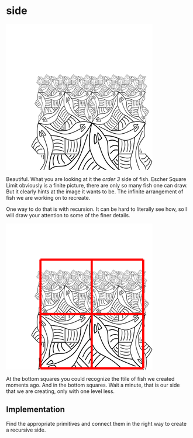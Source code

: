 # side
<img src="image/order_3_side.svg" alt="A order 3 side of fish" width="400px" height="400px">

Beautiful. What you are looking at it the _order 3_ side of fish. Escher Square
Limit obviously is a finite picture, there are only so many fish one can draw.
But it clearly hints at the image it wants to be. The infinite arrangement of
fish we are working on to recreate.

One way to do that is with recursion. It can be hard to literally see how, so I
will draw your attention to some of the finer details.

<img src="image/order_3_side_grid.svg" alt="A order 3 side of fish in a grid" width="400px" height="400px">

At the bottom squares you could recognize the ttile of fish we created moments
ago. And in the bottom squares. Wait a minute, that is our side that we are
creating, only with one level less.

## Implementation
Find the appropriate primitives and connect them in the right way to create a
recursive side.

